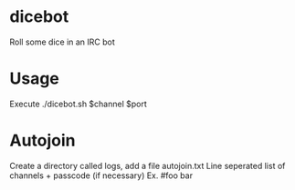 # dicebot
Roll some dice in an IRC bot

# Usage

Execute ./dicebot.sh $channel $port

# Autojoin

Create a directory called logs, add a file autojoin.txt
Line seperated list of channels + passcode (if necessary)
Ex.
    #foo bar

